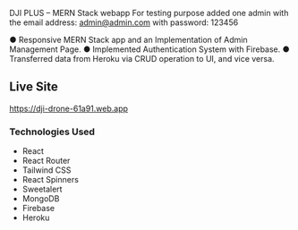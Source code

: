 
DJI PLUS – MERN Stack webapp
For  testing purpose  added one admin with the email address:  admin@admin.com  with password: 123456

● Responsive MERN Stack app and an Implementation of Admin Management Page.
● Implemented Authentication System with Firebase.
● Transferred data from Heroku via CRUD operation to UI, and vice versa.


## Live Site

https://dji-drone-61a91.web.app

### Technologies Used

- React
- React Router
- Tailwind CSS
- React Spinners
- Sweetalert
- MongoDB
- Firebase
- Heroku

